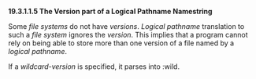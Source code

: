 **19.3.1.1.5 The Version part of a Logical Pathname Namestring** 

Some *file systems* do not have *versions*. *Logical pathname* translation to such a *file system* ignores the *version*. This implies that a program cannot rely on being able to store more than one version of a file named by a *logical pathname*. 

If a *wildcard-version* is specified, it parses into :wild. 

